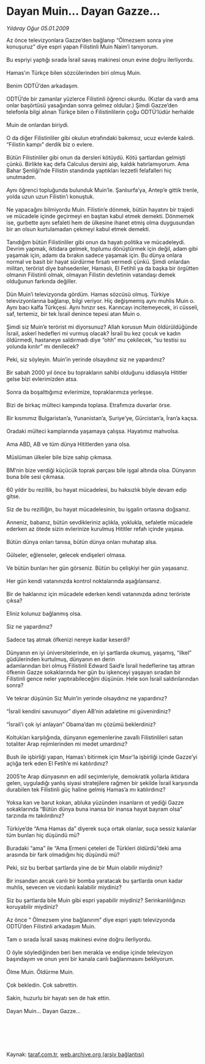 # Dayan Muin... Dayan Gazze...

*Yıldıray Oğur 05.01.2009*

<div class="taraf_structure_2col_1zq">
<div class="margen_n">



 <p>Az önce televizyonlara Gazze’den bağlanıp “Ölmezsem sonra yine konuşuruz” diye espri yapan Filistinli Muin Naim’i tanıyorum. <br/><br/>Bu espriyi yaptığı sırada İsrail savaş makinesi onun evine doğru ilerliyordu. <br/><br/>Hamas’ın Türkçe bilen sözcülerinden biri olmuş Muin. <br/><br/>Benim ODTÜ’den arkadaşım. <br/><br/>ODTÜ’de bir zamanlar yüzlerce Filistinli öğrenci okurdu. (Kızlar da vardı ama onlar başörtüsü yasağından sonra gelmez oldular.) Şimdi Gazze’den telefonla bilgi alınan Türkçe bilen o Filistinlilerin çoğu ODTÜ’lüdür herhalde <br/><br/>Muin de onlardan biriydi. <br/><br/>O da diğer Filistinliler gibi okulun etrafındaki bakımsız, ucuz evlerde kalırdı. “Filistin kampı” derdik biz o evlere. <br/><br/>Bütün Filistinliler gibi onun da dersleri kötüydü. Kötü şartlardan gelmişti çünkü. Birlikte kaç defa Calculus dersini alıp, kaldık hatırlamıyorum. Ama Bahar Şenliği’nde Filistin standında yaptıkları lezzetli felafalleri hiç unutmadım. <br/><br/>Aynı öğrenci topluğunda bulunduk Muin’le. Şanlıurfa’ya, Antep’e gittik trenle, yolda uzun uzun Filistin’i konuştuk. <br/><br/>Ne yapacağını bilmiyordu Muin. Filistin’e dönmek, bütün hayatını bir trajedi ve mücadele içinde geçirmeyi en baştan kabul etmek demekti. Dönmemek ise, gurbette aynı sefaleti hem de ülkesine ihanet etmiş olma duygusundan bir an olsun kurtulamadan çekmeyi kabul etmek demekti. <br/><br/>Tanıdığım bütün Filistinliler gibi onun da hayatı politika ve mücadeleydi. Devrim yapmak, iktidara gelmek, toplumu dönüştürmek için değil, adam gibi yaşamak için, adamı da bırakın sadece yaşamak için. Bu dünya onlara normal ve basit bir hayat sürdürme fırsatı vermedi çünkü. Şimdi onlardan militan, terörist diye bahsedenler, Hamaslı, El Fetihli ya da başka bir örgütten olmanın Filistinli olmak, olmayan Filistin devletinin vatandaşı demek olduğunun farkında değiller. <br/><br/>Dün Muin’i televizyonda gördüm. Hamas sözcüsü olmuş. Türkiye televizyonlarına bağlanıp, bilgi veriyor. Hiç değişmemiş aynı muhlis Muin o. Aynı bacı kalfa Türkçesi. Aynı hınzır ses. Karıncayı incitemeyecek, iri cüsseli, saf, tertemiz, bir tek İsrail denince tepesi atan Muin o. <br/><br/>Şimdi siz Muin’e terörist mi diyorsunuz? Allah korusun Muin öldürüldüğünde İsrail, askerî hedefleri mi vurmuş olacak? İsrail bu kez çocuk ve kadın öldürmedi, hastaneye saldırmadı diye “ohh” mu çekilecek, “su testisi su yolunda kırılır” mı denilecek? <br/><br/>Peki, siz söyleyin. Muin’in yerinde olsaydınız siz ne yapardınız? <br/><br/>Bir sabah 2000 yıl önce bu toprakların sahibi olduğunu iddiasıyla Hititler gelse bizi evlerimizden atsa. <br/><br/>Sonra da boşalttığımız evlerimize, topraklarımıza yerleşse. <br/><br/>Bizi de birkaç mülteci kampında toplasa. Etrafımıza duvarlar örse. <br/><br/>Bir kısmımız Bulgaristan’a, Yunanistan’a, Suriye’ye, Gürcistan’a, İran’a kaçsa. <br/><br/>Oradaki mülteci kamplarında yaşamaya çalışsa. Hayatımız mahvolsa. <br/><br/>Ama ABD, AB ve tüm dünya Hititlerden yana olsa. <br/><br/>Müslüman ülkeler bile bize sahip çıkmasa. <br/><br/>BM’nin bize verdiği küçücük toprak parçası bile işgal altında olsa. Dünyanın buna bile sesi çıkmasa. <br/><br/>60 yıldır bu rezillik, bu hayat mücadelesi, bu haksızlık böyle devam edip gitse. <br/><br/>Siz de bu rezilliğin, bu hayat mücadelesinin, bu işgalin ortasına doğsanız. <br/><br/>Anneniz, babanız, bütün sevdikleriniz açlıkla, yoklukla, sefaletle mücadele ederken az ötede sizin evlerinize kurulmuş Hititler refah içinde yaşasa. <br/><br/>Bütün dünya onları tanısa, bütün dünya onları muhatap alsa. <br/><br/>Gülseler, eğlenseler, gelecek endişeleri olmasa. <br/><br/>Ve bütün bunları her gün görseniz. Bütün bu çelişkiyi her gün yaşasanız. <br/><br/>Her gün kendi vatanınızda kontrol noktalarında aşağılansanız. <br/><br/>Bir de haklarınız için mücadele ederken kendi vatanınızda adınız teröriste çıksa? <br/><br/>Eliniz kolunuz bağlanmış olsa. <br/><br/>Siz ne yapardınız? <br/><br/>Sadece taş atmak öfkenizi nereye kadar keserdi? <br/><br/>Dünyanın en iyi üniversitelerinde, en iyi şartlarda okumuş, yaşamış, “ilkel” güdülerinden kurtulmuş, dünyanın en derin <br/>adamlarından biri olmuş Filistinli Edward Said’e İsrail hedeflerine taş attıran öfkenin Gazze sokaklarında her gün bu işkenceyi yaşayan sıradan bir Filistinli gence neler yaptırabileceğini düşünün. Hele son İsrail saldırılarından sonra? <br/><br/>Ve tekrar düşünün Siz Muin’in yerinde olsaydınız ne yapardınız? <br/><br/>“İsrail kendini savunuyor” diyen AB’nin adaletine mi güvenirdiniz? <br/><br/>“İsrail’i çok iyi anlayan” Obama’dan mı çözümü beklerdiniz? <br/><br/>Koltukları karşılığında, dünyanın egemenlerine zavallı Filistinlileri satan totaliter Arap rejimlerinden mi medet umardınız? <br/><br/>Bush ile işbirliği yapan, Hamas’ı bitirmek için Mısır’la işbirliği içinde Gazze’yi açlığa terk eden El Fetih’e mi katılırdınız? <br/><br/>2005’te Arap dünyasının en adil seçimleriyle, demokratik yollarla iktidara gelen, uyguladığı yanlış siyasi stratejilere rağmen bir şekilde İsrail karşısında durabilen tek Filistinli güç haline gelmiş Hamas’a mı katılırdınız? <br/><br/>Yoksa kan ve barut kokan, abluka yüzünden insanların ot yediği Gazze sokaklarında “Bütün dünya buna inansa bir inansa hayat bayram olsa” tarzında mı takılırdınız? <br/><br/>Türkiye’de “Ama Hamas da” diyerek suça ortak olanlar, suça sessiz kalanlar tüm bunları hiç düşündü mü? <br/><br/>Buradaki “ama” ile “Ama Ermeni çeteleri de Türkleri öldürdü”deki ama arasında bir fark olmadığını hiç düşündü mü? <br/><br/>Peki, siz bu berbat şartlarda yine de bir Muin olabilir miydiniz? <br/><br/>Bir insandan ancak canlı bir bomba yaratacak bu şartlarda onun kadar muhlis, sevecen ve vicdanlı kalabilir miydiniz? <br/><br/>Siz bu şartlarda bile Muin gibi espri yapabilir miydiniz? Serinkanlılığınızı koruyabilir miydiniz? <br/><br/>Az önce “ Ölmezsem yine bağlanırım” diye espri yaptı televizyonda ODTÜ’den Filistinli arkadaşım Muin. <br/><br/>Tam o sırada İsrail savaş makinesi evine doğru ilerliyordu. <br/><br/>O öyle söylediğinden beri ben merakla ve endişe içinde televizyon başındayım ve onun yeni bir kanala canlı bağlanmasını bekliyorum. <br/><br/>Ölme Muin. Öldürme Muin. <br/><br/>Çok bekledin. Çok sabrettin. <br/><br/>Sakin, huzurlu bir hayatı sen de hak ettin. <br/><br/>Dayan Muin... Dayan Gazze...</p>
<br/>
<br/>
<br/>



<br/>


<div id="taraf_not">
</div>

</div>


</div>

Kaynak: [taraf.com.tr](http://www.taraf.com.tr:80/makale/3421.htm), [web.archive.org (arşiv bağlantısı)](http://web.archive.org/web/20091118014642/http://www.taraf.com.tr:80/makale/3421.htm)
